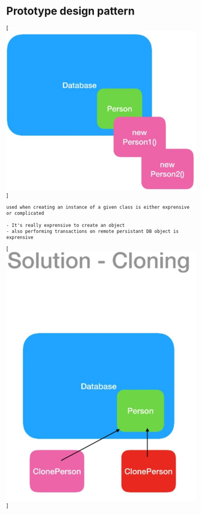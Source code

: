 # Prototype design pattern
[![N|Picture](./figure1.jpg)]

	used when creating an instance of a given class is either exprensive or complicated

	- It's really exprensive to create an object 
	- also performing transactions on remote persistant DB object is exprensive

[![N|Picture](./figure2.jpg)]